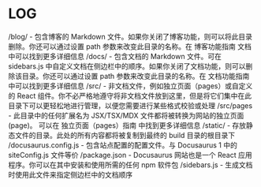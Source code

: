 # LOG

/blog/ - 包含博客的 Markdown 文件。如果你关闭了博客功能，则可以将此目录删除。你还可以通过设置 path 参数来改变此目录的名称。在 博客功能指南 文档中可以找到更多详细信息
/docs/ - 包含文档的 Markdown 文件。可在 sidebars.js 中自定义文档在侧边栏中的顺序。如果你关闭了文档功能，则可以删除该目录。你还可以通过设置 path 参数来改变此目录的名称。在 文档功能指南 中可以找到更多详细信息
/src/ - 非文档文件，例如独立页面（pages）或自定义的 React 组件。你不必严格地遵守将非文档文件放到这里，但是将它们集中在此目录下可以更轻松地进行管理，以便您需要进行某些格式校验或处理
/src/pages - 此目录中的任何扩展名为 JSX/TSX/MDX 文件都将被转换为网站的独立页面(page)。 可以在 独立页面（pages）指南 中找到更多详细信息
/static/ - 存放静态文件的目录。此处的所有内容都将被复制到最终的 build 目录的根目录下
/docusaurus.config.js - 包含站点配置的配置文件。与 Docusaurus 1 中的 siteConfig.js 文件等价
/package.json - Docusaurus 网站也是一个 React 应用程序。你可以在其中安装和使用所需的任何 npm 软件包
/sidebars.js - 生成文档时使用此文件来指定侧边栏中的文档顺序
